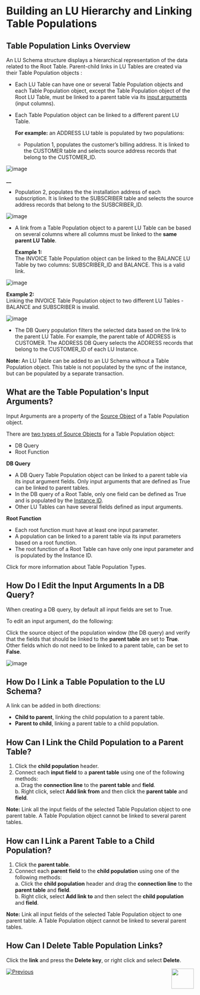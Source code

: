 # Building an LU Hierarchy and Linking Table Populations

## Table Population Links Overview
An LU Schema structure displays a hierarchical representation of the data related to the Root Table. Parent-child links in LU Tables are created via their Table Population objects :
* Each LU Table can have one or several Table Population objects and each Table Population object, except the Table Population object of the Root LU Table, must be linked to a parent table via its [input arguments](https://github.com/k2view-academy/K2View-Academy/blob/master/articles/03_logical_units/12_LU_hierarchy_and_linking_table_population.md#what-are-the-table-populations-input-arguments) (input columns). 
* Each Table Population object can be linked to a different parent LU Table.

  **For example:** an ADDRESS LU table is populated by two populations: 
  * Population 1, populates the customer’s billing address. It is linked to the CUSTOMER table and selects source address records that belong to the CUSTOMER_ID.

![image](https://github.com/k2view-academy/K2View-Academy/blob/master/articles/03_logical_units/images/03_12_link_tables1.png)

**__**
  * Population 2, populates the the installation address of each subscription. It is linked to the SUBSCRIBER table and selects the source address records that belong to the SUSBCRIBER_ID.

![image](https://github.com/k2view-academy/K2View-Academy/blob/master/articles/03_logical_units/images/03_12_link_tables2.png)

* A link from a Table Population object to a parent LU Table can be based on several columns where all columns must be linked to the **same parent LU Table**.

  **Example 1:**\
The INVOICE Table Population object can be linked to the BALANCE LU Table by two columns: SUBSCRIBER_ID and BALANCE. This is a valid link.

![image](https://github.com/k2view-academy/K2View-Academy/blob/master/articles/03_logical_units/images/03_12_link_tables3.png)

  **Example 2:**\
Linking the INVOICE Table Population object to two different LU Tables - BALANCE and SUBSCRIBER is invalid.

![image](https://github.com/k2view-academy/K2View-Academy/blob/master/articles/03_logical_units/images/03_12_link_tables4.png)

* The DB Query  population filters the selected data based on the link to the parent LU Table. For example, the parent table of ADDRESS is CUSTOMER. The ADDRESS DB Query selects the ADDRESS records that belong to the CUSTOMER_ID of each LU Instance.

**Note:** An LU Table can be added to an LU Schema without a Table Population object. This table is not populated by the sync of the instance, but can be populated by a separate transaction.


## What are the Table Population's Input Arguments?
Input Arguments are a property of the [Source Object](https://github.com/k2view-academy/K2View-Academy/blob/master/articles/01_fabric_overview/02_fabric_glossary.md#source-object)  of a Table Population object.

There are [two types of Source Objects](https://github.com/k2view-academy/K2View-Academy/blob/master/articles/07_table_population/02_source_object_types.md) for a Table Population object:
* DB Query
* Root Function

**DB Query**
* A DB Query Table Population object can be linked to a parent table via its input argument fields. Only input arguments that are defined as True can be linked to parent tables.
* In the DB query of a Root Table, only one field can be defined as True and is populated by the [Instance ID](https://github.com/k2view-academy/K2View-Academy/blob/master/articles/01_fabric_overview/02_fabric_glossary.md#instance-id).
* Other LU Tables can have several fields defined as input arguments. 

**Root Function**
* Each root function must have at least one input parameter.
* A population can be linked to a parent table via its input parameters based on a root function. 
* The root function of a Root Table can have only one input parameter and is populated by the Instance ID.

Click for more information about Table Population Types.


## How Do I Edit the Input Arguments In a DB Query?
When creating a DB query, by default all input fields are set to True.  

To edit an input argument, do the following: 

Click the source object of the population window (the DB query) and verify that the fields that should be linked to the **parent table** are set to **True**. Other fields which do not need to be linked to a parent table, can be set to **False**. 

![image](https://github.com/k2view-academy/K2View-Academy/blob/master/articles/03_logical_units/images/03_12_link_tables5.png)

## How Do I Link a Table Population to the LU Schema? 
A link can be added in both directions:
* **Child to parent**, linking the child population to a parent table.
* **Parent to child**, linking a parent table to a child population.

## How Can I Link the Child Population to a Parent Table? 
1. Click the **child population** header.
1. Connect each **input field** to a **parent table** using one of the following methods:\
  a. Drag the **connection line** to the **parent table** and **field**.\
  b. Right click, select **Add link from** and then click the **parent table** and **field**.

**Note:** Link all the input fields of the selected Table Population object to one parent table. A Table Population object cannot be linked to several parent tables.  

## How can I Link a Parent Table to a Child Population?
1. Click the **parent table**.
1. Connect each **parent field** to the **child population** using one of the following methods:\
  a. Click the **child population** header and drag the **connection line** to the **parent table** and **field**.\
  b. Right click, select **Add link to** and then select the **child population** and **field**.

**Note:** Link all input fields of the selected Table Population object to one parent table. A Table Population object cannot be linked to several parent tables.  

## How Can I Delete Table Population Links?
Click the **link** and press the **Delete key**, or right click and select **Delete**.

[![Previous](https://github.com/k2view-academy/K2View-Academy/blob/master/articles/images/Previous.png)](https://github.com/k2view-academy/K2View-Academy/blob/master/articles/03_logical_units/11_add_delete_table_population.md)[<img align="right" width="60" height="54" src="https://github.com/k2view-academy/K2View-Academy/blob/master/articles/images/Next.png">](https://github.com/k2view-academy/K2View-Academy/blob/master/articles/03_logical_units/13_disable_enable_populations_in_schema.md)

